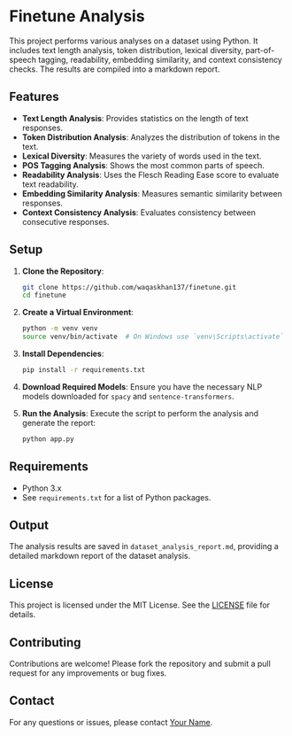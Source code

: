 # Finetune Analysis

This project performs various analyses on a dataset using Python. It includes text length analysis, token distribution, lexical diversity, part-of-speech tagging, readability, embedding similarity, and context consistency checks. The results are compiled into a markdown report.

## Features

- **Text Length Analysis**: Provides statistics on the length of text responses.
- **Token Distribution Analysis**: Analyzes the distribution of tokens in the text.
- **Lexical Diversity**: Measures the variety of words used in the text.
- **POS Tagging Analysis**: Shows the most common parts of speech.
- **Readability Analysis**: Uses the Flesch Reading Ease score to evaluate text readability.
- **Embedding Similarity Analysis**: Measures semantic similarity between responses.
- **Context Consistency Analysis**: Evaluates consistency between consecutive responses.

## Setup

1. **Clone the Repository**:
   ```bash
   git clone https://github.com/waqaskhan137/finetune.git
   cd finetune
   ```

2. **Create a Virtual Environment**:
   ```bash
   python -m venv venv
   source venv/bin/activate  # On Windows use `venv\Scripts\activate`
   ```

3. **Install Dependencies**:
   ```bash
   pip install -r requirements.txt
   ```

4. **Download Required Models**:
   Ensure you have the necessary NLP models downloaded for `spacy` and `sentence-transformers`.

5. **Run the Analysis**:
   Execute the script to perform the analysis and generate the report:
   ```bash
   python app.py
   ```

## Requirements

- Python 3.x
- See `requirements.txt` for a list of Python packages.

## Output

The analysis results are saved in `dataset_analysis_report.md`, providing a detailed markdown report of the dataset analysis.

## License

This project is licensed under the MIT License. See the [LICENSE](LICENSE) file for details.

## Contributing

Contributions are welcome! Please fork the repository and submit a pull request for any improvements or bug fixes.

## Contact

For any questions or issues, please contact [Your Name](mailto:your.email@example.com). 